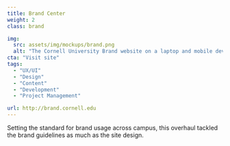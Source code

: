 ```yaml
---
title: Brand Center
weight: 2
class: brand

img: 
  src: assets/img/mockups/brand.png
  alt: "The Cornell University Brand website on a laptop and mobile device."
cta: "Visit site"
tags:
  - "UX/UI"
  - "Design"
  - "Content"
  - "Development"
  - "Project Management"

url: http://brand.cornell.edu
---
```


Setting the standard for brand usage across campus, this overhaul tackled the brand guidelines as much as the site design.

<!--break-->